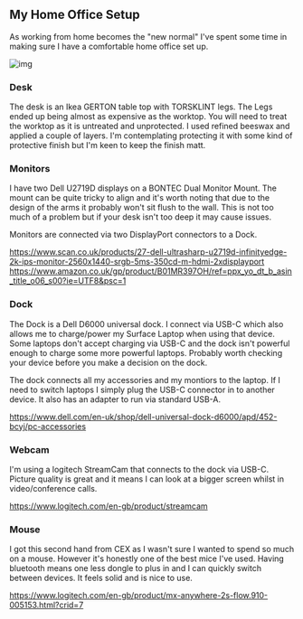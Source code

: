 ## My Home Office Setup

As working from home becomes the "new normal" I've spent some time in making sure I have a comfortable home office set up.

![img](https://raw.githubusercontent.com/nckltcha/my-setup/master/IMG_20200703_090745.jpg)

### Desk

The desk is an Ikea GERTON table top with TORSKLINT legs. The Legs ended up being almost as expensive as the worktop. You will need to treat the worktop as it is untreated and unprotected. I used refined beeswax and applied a couple of layers. I'm contemplating protecting it with some kind of protective finish but I'm keen to keep the finish matt.

### Monitors

I have two Dell U2719D displays on a BONTEC Dual Monitor Mount. The mount can be quite tricky to align and it's worth noting that due to the design of the arms it probably won't sit flush to the wall. This is not too much of a problem but if your desk isn't too deep it may cause issues.

Monitors are connected via two DisplayPort connectors to a Dock.

https://www.scan.co.uk/products/27-dell-ultrasharp-u2719d-infinityedge-2k-ips-monitor-2560x1440-srgb-5ms-350cd-m-hdmi-2xdisplayport
https://www.amazon.co.uk/gp/product/B01MR397OH/ref=ppx_yo_dt_b_asin_title_o06_s00?ie=UTF8&psc=1

### Dock

The Dock is a Dell D6000 universal dock. I connect via USB-C which also allows me to charge/power my Surface Laptop when using that device. Some laptops don't accept charging via USB-C and the dock isn't powerful enough to charge some more powerful laptops. Probably worth checking your device before you make a decision on the dock.

The dock connects all my accessories and my montiors to the laptop. If I need to switch laptops I simply plug the USB-C connector in to another device. It also has an adapter to run via standard USB-A.

https://www.dell.com/en-uk/shop/dell-universal-dock-d6000/apd/452-bcyj/pc-accessories

### Webcam

I'm using a logitech StreamCam that connects to the dock via USB-C. Picture quality is great and it means I can look at a bigger screen whilst in video/conference calls.

https://www.logitech.com/en-gb/product/streamcam

### Mouse

I got this second hand from CEX as I wasn't sure I wanted to spend so much on a mouse. However it's honestly one of the best mice I've used. Having bluetooth means one less dongle to plus in and I can quickly switch between devices. It feels solid and is nice to use.

https://www.logitech.com/en-gb/product/mx-anywhere-2s-flow.910-005153.html?crid=7
